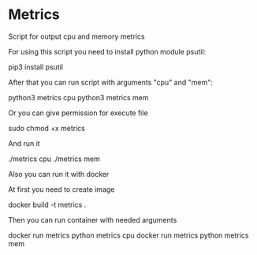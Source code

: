 # Metrics
Script for output cpu and memory metrics


For using this script you need to install python module psutil:

pip3 install psutil

After that you can run script with arguments "cpu" and "mem":

python3 metrics cpu
python3 metrics mem

Or you can give permission for execute file 

sudo chmod +x metrics

And run it

./metrics cpu
./metrics mem


Also you can run it with docker 

At first you need to create image

docker build -t metrics .

Then you can run container with needed arguments

docker run metrics python metrics cpu
docker run metrics python metrics mem
